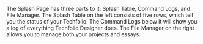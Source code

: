 The Splash Page has three parts to it: Splash Table, Command Logs, and File Manager. The Splash Table on the left consists of five rows, which tell you the status of your Techfolio. The Command Logs below it will show you a log of everything Techfolio Designer does. The File Manager on the right allows you to manage both your projects and essays.